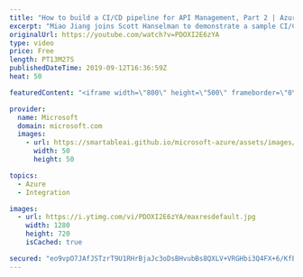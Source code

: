 ```yaml
---
title: "How to build a CI/CD pipeline for API Management, Part 2 | Azure Friday"
excerpt: "Miao Jiang joins Scott Hanselman to demonstrate a sample CI/CD pipeline implemented using Azure DevOps and Azure API Management DevOps resource kit. The sample follows the suggested approach that was introduced in Build a CI/CD pipeline for API Management, Part 1 (https://aka.ms/azfr/574/yt).  Azure"
originalUrl: https://youtube.com/watch?v=PDOXI2E6zYA
type: video
price: Free
length: PT13M27S
publishedDateTime: 2019-09-12T16:36:59Z
heat: 50

featuredContent: "<iframe width=\"800\" height=\"500\" frameborder=\"0\" src=\"https://www.youtube.com/embed/PDOXI2E6zYA\" allow=\"accelerometer; autoplay; encrypted-media; gyroscope; picture-in-picture\" allowfullscreen></iframe>"

provider:
  name: Microsoft
  domain: microsoft.com
  images:
    - url: https://smartableai.github.io/microsoft-azure/assets/images/organizations/microsoft.com-50x50.jpg
      width: 50
      height: 50

topics:
  - Azure
  - Integration

images:
  - url: https://i.ytimg.com/vi/PDOXI2E6zYA/maxresdefault.jpg
    width: 1280
    height: 720
    isCached: true

secured: "eo9vpO7JAfJSTzrT9U1RHrBjaJc3oDsBHvubBs8QXLV+VRGHbi3Q4FX+6/KfEHgx/+9UoLgvM2blUiZ09QCK5+U45iE2DEok0Iesifd4ckJ6mKkvPR81h3KbVbeJ40yiHYKTnXvYlQZVJzEBpxbV1XkkZLp4RI5N33vsrykFkUAeixTpLcQrcpg1rZals5TYQlApUzsxF5yOicgBSCcxu5XgmsVAPSmG35N/FwySqrX3mIIX2RaGUCXVoJZ1TbGltlcO3w4/LWslTDIViFSF7WfVXbIPHEPX5Z22USniC2o9W8/aI/vJ0ceNZmiMb4olS7+zmpHm9YTkgAcJX85YWRnck/GgusolkY/VqASW+7jfk+ROgHWj5uGyEfejPZfkAuBHDHjXiFYN0EasEDqJ8fzgkC7jo5fWsbAcovG/05k=;N+nSVt9dlRFyj//RmPhbIA=="
---
```


